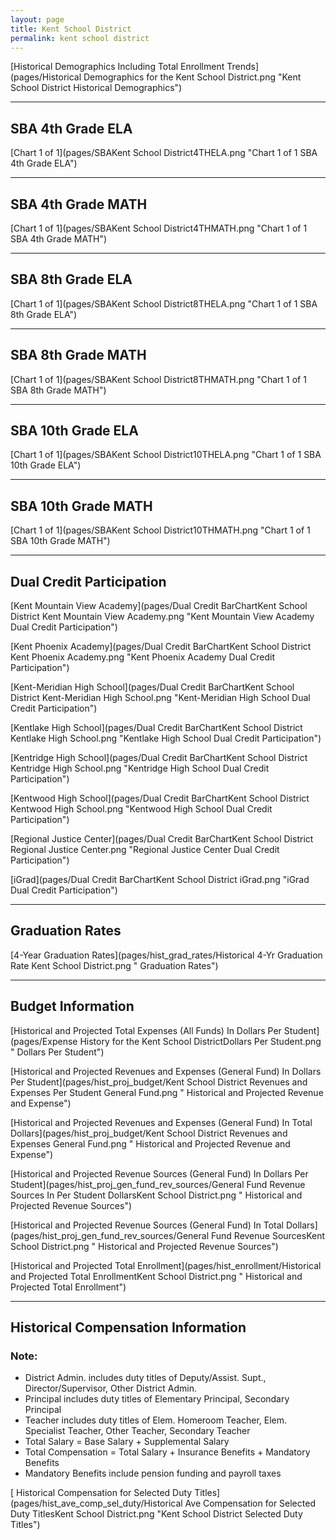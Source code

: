 ```yaml
---
layout: page
title: Kent School District
permalink: kent school district
---
```



[Historical Demographics Including Total Enrollment Trends](pages/Historical Demographics for the Kent School District.png "Kent School District Historical Demographics")

___

## SBA 4th Grade ELA

[Chart 1 of 1](pages/SBAKent School District4THELA.png "Chart 1 of 1 SBA 4th Grade ELA")


___

## SBA 4th Grade MATH

[Chart 1 of 1](pages/SBAKent School District4THMATH.png "Chart 1 of 1 SBA 4th Grade MATH")


___

## SBA 8th Grade ELA

[Chart 1 of 1](pages/SBAKent School District8THELA.png "Chart 1 of 1 SBA 8th Grade ELA")


___

## SBA 8th Grade MATH

[Chart 1 of 1](pages/SBAKent School District8THMATH.png "Chart 1 of 1 SBA 8th Grade MATH")


___

## SBA 10th Grade ELA

[Chart 1 of 1](pages/SBAKent School District10THELA.png "Chart 1 of 1 SBA 10th Grade ELA")


___

## SBA 10th Grade MATH

[Chart 1 of 1](pages/SBAKent School District10THMATH.png "Chart 1 of 1 SBA 10th Grade MATH")


___

## Dual Credit Participation

[Kent Mountain View Academy](pages/Dual Credit BarChartKent School District Kent Mountain View Academy.png "Kent Mountain View Academy Dual Credit Participation")

[Kent Phoenix Academy](pages/Dual Credit BarChartKent School District Kent Phoenix Academy.png "Kent Phoenix Academy Dual Credit Participation")

[Kent-Meridian High School](pages/Dual Credit BarChartKent School District Kent-Meridian High School.png "Kent-Meridian High School Dual Credit Participation")

[Kentlake High School](pages/Dual Credit BarChartKent School District Kentlake High School.png "Kentlake High School Dual Credit Participation")

[Kentridge High School](pages/Dual Credit BarChartKent School District Kentridge High School.png "Kentridge High School Dual Credit Participation")

[Kentwood High School](pages/Dual Credit BarChartKent School District Kentwood High School.png "Kentwood High School Dual Credit Participation")

[Regional Justice Center](pages/Dual Credit BarChartKent School District Regional Justice Center.png "Regional Justice Center Dual Credit Participation")

[iGrad](pages/Dual Credit BarChartKent School District iGrad.png "iGrad Dual Credit Participation")


___

## Graduation Rates

[4-Year Graduation Rates](pages/hist_grad_rates/Historical 4-Yr Graduation Rate Kent School District.png " Graduation Rates")


___

## Budget Information

[Historical and Projected Total Expenses (All Funds) In Dollars Per Student](pages/Expense History for the Kent School DistrictDollars Per Student.png " Dollars Per Student")

[Historical and Projected Revenues and Expenses (General Fund) In Dollars Per Student](pages/hist_proj_budget/Kent School District Revenues and Expenses Per Student General Fund.png " Historical and Projected Revenue and Expense")

[Historical and Projected Revenues and Expenses (General Fund) In Total Dollars](pages/hist_proj_budget/Kent School District Revenues and Expenses General Fund.png " Historical and Projected Revenue and Expense")

[Historical and Projected Revenue Sources (General Fund) In Dollars Per Student](pages/hist_proj_gen_fund_rev_sources/General Fund Revenue Sources In Per Student DollarsKent School District.png " Historical and Projected Revenue Sources")

[Historical and Projected Revenue Sources (General Fund) In Total Dollars](pages/hist_proj_gen_fund_rev_sources/General Fund Revenue SourcesKent School District.png " Historical and Projected Revenue Sources")

[Historical and Projected Total Enrollment](pages/hist_enrollment/Historical and Projected Total EnrollmentKent School District.png " Historical and Projected Total Enrollment")


___

## Historical Compensation Information
### Note:
- District Admin. includes duty titles of Deputy/Assist. Supt., Director/Supervisor, Other District Admin.
- Principal includes duty titles of Elementary Principal, Secondary Principal
- Teacher includes duty titles of Elem. Homeroom Teacher, Elem. Specialist Teacher, Other Teacher, Secondary Teacher
- Total Salary = Base Salary + Supplemental Salary
- Total Compensation = Total Salary + Insurance Benefits + Mandatory Benefits
- Mandatory Benefits include pension funding and payroll taxes

[ Historical Compensation for Selected Duty Titles](pages/hist_ave_comp_sel_duty/Historical Ave Compensation for Selected Duty TitlesKent School District.png "Kent School District Selected Duty Titles")


